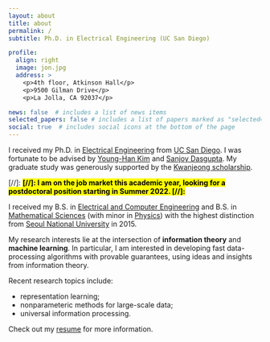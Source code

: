 ```yaml
---
layout: about
title: about
permalink: /
subtitle: Ph.D. in Electrical Engineering (UC San Diego)

profile:
  align: right
  image: jon.jpg
  address: >
    <p>4th floor, Atkinson Hall</p>
    <p>9500 Gilman Drive</p>
    <p>La Jolla, CA 92037</p>

news: false  # includes a list of news items
selected_papers: false # includes a list of papers marked as "selected={true}"
social: true  # includes social icons at the bottom of the page
---
```


I received my Ph.D. in [Electrical Engineering](https://ece.ucsd.edu/) from [UC San Diego](https://ucsd.edu/). 
I was fortunate to be advised by [Young-Han Kim](https://web.eng.ucsd.edu/~yhk/) and [Sanjoy Dasgupta](https://cseweb.ucsd.edu/~dasgupta/).
My graduate study was generously supported by the [Kwanjeong scholarship](http://www.ikef.or.kr/).

[//]: <span style="font-weight:bold"><mark>
[//]: I am on the job market this academic year, looking for a postdoctoral position starting in Summer 2022.
[//]: </mark></span>

I received my B.S. in [Electrical and Computer Engineering](https://ece.snu.ac.kr/en) and B.S. in [Mathematical Sciences](https://www.math.snu.ac.kr/) (with minor in [Physics](https://physics.snu.ac.kr/en)) with the highest distinction from [Seoul National University](https://en.snu.ac.kr) in 2015.

My research interests lie at the intersection of <b>information theory</b> and <b>machine learning</b>.
In particular, I am interested in developing fast data-processing algorithms with provable guarantees, using ideas and insights from information theory.

Recent research topics include:
- representation learning;
- nonparameteric methods for large-scale data;
- universal information processing.

Check out my [resume](/resume) for more information.

